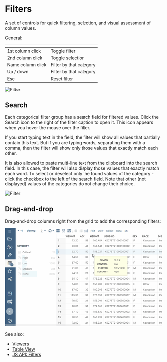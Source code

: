 <!-- TITLE: Filters -->
<!-- SUBTITLE: -->

# Filters

A set of controls for quick filtering, selection, and visual assessment of column values.

General:

| []()              |                         |
|-------------------|-------------------------|
| 1st column click  | Toggle filter           |
| 2nd column click  | Toggle selection        |
| Name column click | Filter by that category |
| Up / down         | Filter by that category |
| Esc               |  Reset filter           |

![Filter](../../uploads/gifs/filter.gif "Filter")

## Search

Each categorical filter group has a search field for filtered values. Click the Search icon to the right of the filter
caption to open it. This icon appears when you hover the mouse over the filter.

If you start typing text in the field, the filter will show all values that partially contain this text. But if you
are typing words, separating them with a comma, then the filter will show only those values that exactly match each
other.

It is also allowed to paste multi-line text from the clipboard into the search field. In this case, the filter will also
display those values that exactly match each word. To select or deselect only the found values of the category -
click the checkbox to the left of the search field. Note that other (not displayed) values of the categories do not
change their choice.

![Filter](../../uploads/gifs/filter-search.gif "Filter")

## Drag-and-drop

Drag-and-drop columns right from the grid to add the corresponding filters:

![](filters-drag-column.gif)

See also: 
  
  * [Viewers](../viewers.md)
  * [Table View](../../overview/table-view.md)
  * [JS API: Filters](https://public.datagrok.ai/js/samples/ui/viewers/types/filters)
